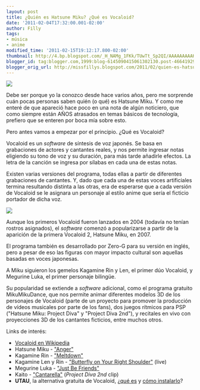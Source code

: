 ```yaml
---
layout: post
title: ¿Quién es Hatsune Miku? ¿Qué es Vocaloid?
date: '2011-02-04T17:32:00.001-02:00'
author: Filly
tags:
- música
- anime
modified_time: '2011-02-15T19:12:17.800-02:00'
thumbnail: http://4.bp.blogspot.com/_H_NAMg_1FKk/TUwTt_Sp2QI/AAAAAAAAAH0/yXWMUmAvWhk/s72-c/mikuhatsune.jpg
blogger_id: tag:blogger.com,1999:blog-6145090415061302130.post-4664192913380259982
blogger_orig_url: http://missfillys.blogspot.com/2011/02/quien-es-hatsune-miku-que-es-vocaloid.html
---
```


[![](http://4.bp.blogspot.com/_H_NAMg_1FKk/TUwTt_Sp2QI/AAAAAAAAAH0/yXWMUmAvWhk/s320/mikuhatsune.jpg)][0]  

Debe ser porque yo la conozco desde hace varios años, pero me sorprende cuán pocas personas saben quién (o qué)
es Hatsune Miku. Y como me enteré de que apareció hace poco en una nota de algún noticiero,
que como siempre están AÑOS atrasados en temas básicos de tecnología, prefiero que se enteren por boca mía sobre esto.

Pero antes vamos a empezar por el principio. ¿Qué es Vocaloid?

Vocaloid es un _software_ de síntesis de voz japonés. Se basa en grabaciones de actores y cantantes reales,
y nos permite ingresar notas eligiendo su tono de voz y su duración, para más tarde añadirle efectos. La letra
de la canción se ingresa por sílabas en cada una de estas notas.

Existen varias versiones del programa, todas ellas a partir de diferentes grabaciones de cantantes. Y, dado que
cada una de estas voces artificiales termina resultando distinta a las otras, era de esperarse que a cada versión
de Vocaloid se le asignara un personaje al estilo anime que sería el ficticio portador de dicha voz.  

[![](http://4.bp.blogspot.com/_H_NAMg_1FKk/TUwHrbcv0EI/AAAAAAAAAHw/dHpjr1SkW4w/s320/vocaloid.jpg)][1]

Aunque los primeros Vocaloid fueron lanzados en 2004 (todavía no tenían rostros asignados), el _software_ comenzó a
popularizarse a partir de la aparición de la primera Vocaloid 2, Hatsune Miku, en 2007\.  

El programa también es desarrollado por Zero-G para su versión en inglés, pero a pesar de eso las figuras con mayor
impacto cultural son aquellas basadas en voces japonesas.  

A Miku siguieron los gemelos Kagamine Rin y Len, el primer dúo Vocaloid, y Megurine Luka, el primer personaje bilingüe.  

Su popularidad se extiende a _software_ adicional, como el programa gratuito MikuMikuDance, que nos permite animar
diferentes modelos 3D de los personajes de Vocaloid (parte de un proyecto para promover la producción de vídeos
musicales por parte de los fans), dos juegos rítmicos para PSP ("Hatsune Miku: Project Diva" y "Project Diva 2nd"),
y recitales en vivo con proyecciones 3D de los cantantes ficticios, entre muchos otros.  

Links de interés:  

* [Vocaloid en Wikipedia][2]
* Hatsune Miku - ["Anger"][3]
* Kagamine Rin - ["Meltdown"][4]
* Kagamine Len y Rin - ["Butterfly on Your Right Shoulder"][5] (live)
* Megurine Luka - ["Just Be Friends"][6]
* Kaito - ["Cantarella"][7] (_Project Diva 2nd_ clip)
* **UTAU**, la alternativa gratuita de Vocaloid, ¿[qué es][8] y [cómo instalarlo][9]? 

[0]: http://4.bp.blogspot.com/_H_NAMg_1FKk/TUwTt_Sp2QI/AAAAAAAAAH0/yXWMUmAvWhk/s1600/mikuhatsune.jpg
[1]: http://4.bp.blogspot.com/_H_NAMg_1FKk/TUwHrbcv0EI/AAAAAAAAAHw/dHpjr1SkW4w/s1600/vocaloid.jpg
[2]: http://en.wikipedia.org/wiki/Vocaloid
[3]: http://www.youtube.com/watch?v=dLMrJ9fTeKE
[4]: http://www.youtube.com/watch?v=0Ox5-fEH4Ww
[5]: http://www.youtube.com/watch?v=u_gBSWE_KYE
[6]: http://www.youtube.com/watch?v=VoPzP-MwcLI
[7]: http://www.youtube.com/watch?v=pC53O_9ek2c
[8]: http://en.wikipedia.org/wiki/Utau
[9]: http://utau.wikia.com/wiki/UTAU_wiki:Downloading_and_Installing_UTAU